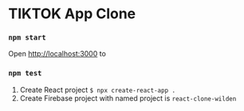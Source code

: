 # TIKTOK App Clone

### `npm start`

Open [http://localhost:3000](http://localhost:3000) to

### `npm test`

1. Create React project `$ npx create-react-app .`
2. Create Firebase project with named project is `react-clone-wilden`
